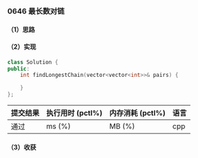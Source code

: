### 0646 最长数对链

#### （1）思路

#### （2）实现

```cpp
class Solution {
public:
    int findLongestChain(vector<vector<int>>& pairs) {

    }
};
```

| 提交结果 | 执行用时 (pctl%) | 内存消耗 (pctl%) | 语言 |
|:---------|:-----------------|:-----------------|:-----|
| 通过     |  ms (%)   |  MB (%)  | cpp  |

#### （3）收获

